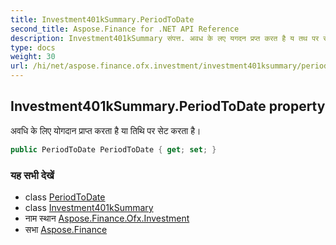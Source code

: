 ```yaml
---
title: Investment401kSummary.PeriodToDate
second_title: Aspose.Finance for .NET API Reference
description: Investment401kSummary संपत्त. अवध के लए यगदन प्रप्त करत है य तथ पर सेट करत है
type: docs
weight: 30
url: /hi/net/aspose.finance.ofx.investment/investment401ksummary/periodtodate/
---
```

## Investment401kSummary.PeriodToDate property

अवधि के लिए योगदान प्राप्त करता है या तिथि पर सेट करता है।

```csharp
public PeriodToDate PeriodToDate { get; set; }
```

### यह सभी देखें

* class [PeriodToDate](../../periodtodate/)
* class [Investment401kSummary](../)
* नाम स्थान [Aspose.Finance.Ofx.Investment](../../investment401ksummary/)
* सभा [Aspose.Finance](../../../)


